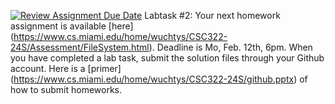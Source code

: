[![Review Assignment Due Date](https://classroom.github.com/assets/deadline-readme-button-24ddc0f5d75046c5622901739e7c5dd533143b0c8e959d652212380cedb1ea36.svg)](https://classroom.github.com/a/iaWt7_aK)
Labtask #2: Your next homework assignment is available [here] (https://www.cs.miami.edu/home/wuchtys/CSC322-24S/Assessment/FileSystem.html). Deadline is Mo, Feb. 12th, 6pm. When you have completed a lab task, submit the solution files through your Github account. Here is a [primer] (https://www.cs.miami.edu/home/wuchtys/CSC322-24S/github.pptx) of how to submit homeworks.
